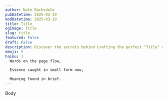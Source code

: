 ```yaml
---
author: Nate Barksdale
pubDatetime: 2025-03-19
modDatetime: 2025-03-19
title: Title
ogImage: Title
slug: title
featured: False
draft: False
description: Discover the secrets behind crafting the perfect "Title" and learn how to apply these techniques to instantly elevate your writing. Master simple steps now!
emoji: Y
haiku: |
  Words on the page flow,

  Essence caught in small form now,

  Meaning found in brief.
---
```


Body
